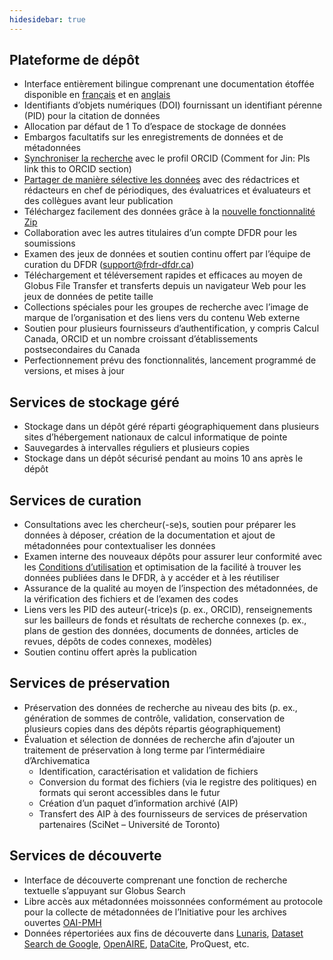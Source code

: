 ```yaml
---
hidesidebar: true
---
```

## Plateforme de dépôt

* Interface entièrement bilingue comprenant une documentation étoffée disponible en [français](/docs/fr/documentation) et en [anglais](/docs/en/documentation)
* Identifiants d’objets numériques (DOI) fournissant un identifiant pérenne (PID) pour la citation de données
* Allocation par défaut de 1 To d’espace de stockage de données
* Embargos facultatifs sur les enregistrements de données et de métadonnées
* [Synchroniser la recherche](tableau_de_bord.md#orcid) avec le profil ORCID  (Comment for Jin: Pls link this to ORCID section)
* [Partager de manière sélective les données](évaluation_externe.md) avec des rédactrices et rédacteurs en chef de périodiques, des évaluatrices et évaluateurs et des collègues avant leur publication
* Téléchargez facilement des données grâce à la [nouvelle fonctionnalité Zip](téléchargement.md#telechargement-au-format-zip)
* Collaboration avec les autres titulaires d’un compte DFDR pour les soumissions
* Examen des jeux de données et soutien continu offert par l’équipe de curation du DFDR ([support@frdr-dfdr.ca](mailto:support@frdr-dfdr.ca))
* Téléchargement et téléversement rapides et efficaces au moyen de Globus File Transfer et transferts depuis un navigateur Web pour les jeux de données de petite taille
* Collections spéciales pour les groupes de recherche avec l’image de marque de l’organisation et des liens vers du contenu Web externe
*  Soutien pour plusieurs fournisseurs d’authentification, y compris Calcul Canada, ORCID et un nombre croissant d’établissements postsecondaires du Canada
* Perfectionnement prévu des fonctionnalités, lancement programmé de versions, et mises à jour

## Services de stockage géré

* Stockage dans un dépôt géré réparti géographiquement dans plusieurs sites d’hébergement nationaux de calcul informatique de pointe
* Sauvegardes à intervalles réguliers et plusieurs copies
* Stockage dans un dépôt sécurisé pendant au moins 10 ans après le dépôt

## Services de curation

* Consultations avec les chercheur(-se)s, soutien pour préparer les données à déposer, création de la documentation et ajout de métadonnées pour contextualiser les données
* Examen interne des nouveaux dépôts pour assurer leur conformité avec les [Conditions d’utilisation](/policies/fr/conditions_d'utilisation/) et optimisation de la facilité à trouver les données publiées dans le DFDR, à y accéder et à les réutiliser
* Assurance de la qualité au moyen de l’inspection des métadonnées, de la vérification des fichiers et de l’examen des codes
* Liens vers les PID des auteur(-trice)s (p. ex., ORCID), renseignements sur les bailleurs de fonds et résultats de recherche connexes (p. ex., plans de gestion des données, documents de données, articles de revues, dépôts de codes connexes, modèles)
* Soutien continu offert après la publication

## Services de préservation

* Préservation des données de recherche au niveau des bits (p. ex., génération de sommes de contrôle, validation, conservation de plusieurs copies dans des dépôts répartis géographiquement)
* Évaluation et sélection de données de recherche afin d’ajouter un traitement de préservation à long terme par l’intermédiaire d’Archivematica
    * Identification, caractérisation et validation de fichiers
    * Conversion du format des fichiers (via le registre des politiques) en formats qui seront accessibles dans le futur
    * Création d’un paquet d’information archivé (AIP)
    * Transfert des AIP à des fournisseurs de services de préservation partenaires (SciNet – Université de Toronto)

## Services de découverte

* Interface de découverte comprenant une fonction de recherche textuelle s’appuyant sur Globus Search
* Libre accès aux métadonnées moissonnées conformément au protocole pour la collecte de métadonnées de l’Initiative pour les archives ouvertes [OAI-PMH](https://www.frdr-dfdr.ca/oai/request?verb=Identify)
* Données répertoriées aux fins de découverte dans [Lunaris](https://www.lunaris.ca/fr), [Dataset Search de Google](https://datasetsearch.research.google.com/), [OpenAIRE](https://explore.openaire.eu/), [DataCite](https://search.datacite.org/), ProQuest, etc. 
